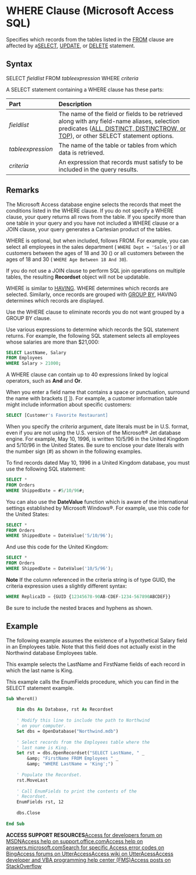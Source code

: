 
# WHERE Clause (Microsoft Access SQL)

Specifies which records from the tables listed in the [FROM](f3c5931e-2768-198e-d69c-095a01c23bb5.md) clause are affected by a[SELECT](http://msdn.microsoft.com/library/a5c9da94-5f9e-0fc0-767a-4117f38a5ef3%28Office.15%29.aspx), [UPDATE](http://msdn.microsoft.com/library/08f9c3d6-c020-ecf1-5748-43b93a76dfbb%28Office.15%29.aspx), or [DELETE](http://msdn.microsoft.com/library/64c235bc-5b1a-0a33-714a-9933ba7a81e5%28Office.15%29.aspx) statement.


## Syntax

SELECT  _fieldlist_ FROM _tableexpression_ WHERE _criteria_

A SELECT statement containing a WHERE clause has these parts:



|**Part**|**Description**|
|:-----|:-----|
| _fieldlist_|The name of the field or fields to be retrieved along with any field-name aliases, selection predicates ([ALL, DISTINCT, DISTINCTROW, or TOP](6ff5c418-897b-7d65-8551-5a0ace3c587f.md)), or other SELECT statement options.|
| _tableexpression_|The name of the table or tables from which data is retrieved.|
| _criteria_|An expression that records must satisfy to be included in the query results.|

## Remarks

The Microsoft Access database engine selects the records that meet the conditions listed in the WHERE clause. If you do not specify a WHERE clause, your query returns all rows from the table. If you specify more than one table in your query and you have not included a WHERE clause or a JOIN clause, your query generates a Cartesian product of the tables.

WHERE is optional, but when included, follows FROM. For example, you can select all employees in the sales department ( `WHERE Dept = 'Sales'`) or all customers between the ages of 18 and 30 () or all customers between the ages of 18 and 30 ( `WHERE Age Between 18 And 30`).

If you do not use a JOIN clause to perform SQL join operations on multiple tables, the resulting  **Recordset** object will not be updatable.

WHERE is similar to [HAVING](4fc4655b-c8a6-2ca2-509e-ac98d9a1c776.md). WHERE determines which records are selected. Similarly, once records are grouped with [GROUP BY](fe7d5e27-a47a-1229-232c-cf6a0cbad761.md), HAVING determines which records are displayed.

Use the WHERE clause to eliminate records you do not want grouped by a GROUP BY clause.

Use various expressions to determine which records the SQL statement returns. For example, the following SQL statement selects all employees whose salaries are more than $21,000:




```sql
SELECT LastName, Salary 
FROM Employees 
WHERE Salary > 21000;
```

A WHERE clause can contain up to 40 expressions linked by logical operators, such as  **And** and **Or**.

When you enter a field name that contains a space or punctuation, surround the name with brackets ([ ]). For example, a customer information table might include information about specific customers:




```sql
SELECT [Customer's Favorite Restaurant]
```

When you specify the  _criteria_ argument, date literals must be in U.S. format, even if you are not using the U.S. version of the Microsoft® Jet database engine. For example, May 10, 1996, is written 10/5/96 in the United Kingdom and 5/10/96 in the United States. Be sure to enclose your date literals with the number sign (#) as shown in the following examples.

To find records dated May 10, 1996 in a United Kingdom database, you must use the following SQL statement:




```sql
SELECT * 
FROM Orders 
WHERE ShippedDate = #5/10/96#;
```

You can also use the  **DateValue** function which is aware of the international settings established by Microsoft Windows®. For example, use this code for the United States:




```sql
SELECT * 
FROM Orders 
WHERE ShippedDate = DateValue('5/10/96');
```

And use this code for the United Kingdom:




```sql
SELECT * 
FROM Orders 
WHERE ShippedDate = DateValue('10/5/96');
```


 **Note**  If the column referenced in the criteria string is of type GUID, the criteria expression uses a slightly different syntax:




```sql
WHERE ReplicaID = {GUID {12345678-90AB-CDEF-1234-567890ABCDEF}}
```

Be sure to include the nested braces and hyphens as shown.


## Example

The following example assumes the existence of a hypothetical Salary field in an Employees table. Note that this field does not actually exist in the Northwind database Employees table.

This example selects the LastName and FirstName fields of each record in which the last name is King.

This example calls the EnumFields procedure, which you can find in the SELECT statement example.




```vb
Sub WhereX() 
 
    Dim dbs As Database, rst As Recordset 
 
    ' Modify this line to include the path to Northwind 
    ' on your computer. 
    Set dbs = OpenDatabase("Northwind.mdb") 
 
    ' Select records from the Employees table where the 
    ' last name is King. 
    Set rst = dbs.OpenRecordset("SELECT LastName, " _ 
        &amp; "FirstName FROM Employees " _ 
        &amp; "WHERE LastName = 'King';") 
     
    ' Populate the Recordset. 
    rst.MoveLast 
     
    ' Call EnumFields to print the contents of the 
    ' Recordset. 
    EnumFields rst, 12 
 
    dbs.Close 
 
End Sub
```

 **ACCESS SUPPORT RESOURCES**[Access for developers forum on MSDN](https://social.msdn.microsoft.com/Forums/office/en-US/home?forum=accessdev)[Access help on support.office.com](https://support.office.com/search/results?query=Access)[Access help on answers.microsoft.com](http://answers.microsoft.com/en-us/office/forum/access?page=1&amp;tab=question&amp;status=all&amp;auth=1)[Search for specific Access error codes on Bing](http://www.bing.com/)[Access forums on UtterAccess](http://www.utteraccess.com/forum/index.php?act=idx)[Access wiki on UtterAcess](http://www.utteraccess.com/forum/index.php?act=idx)[Access developer and VBA programming help center (FMS)](http://www.fmsinc.com/MicrosoftAccess/developer/)[Access posts on StackOverflow](http://stackoverflow.com/questions/tagged/ms-access)

